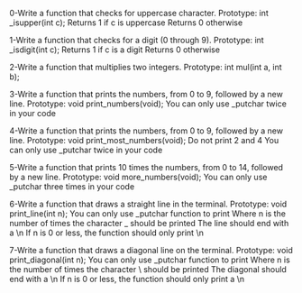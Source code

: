 0-Write a function that checks for uppercase character.
    Prototype: int _isupper(int c);
    Returns 1 if c is uppercase
    Returns 0 otherwise

1-Write a function that checks for a digit (0 through 9).
    Prototype: int _isdigit(int c);
    Returns 1 if c is a digit
    Returns 0 otherwise

2-Write a function that multiplies two integers.
    Prototype: int mul(int a, int b);

3-Write a function that prints the numbers, from 0 to 9, followed by a new line.
    Prototype: void print_numbers(void);
    You can only use _putchar twice in your code

4-Write a function that prints the numbers, from 0 to 9, followed by a new line.
    Prototype: void print_most_numbers(void);
    Do not print 2 and 4
    You can only use _putchar twice in your code

5-Write a function that prints 10 times the numbers, from 0 to 14, followed by a new line.
    Prototype: void more_numbers(void);
    You can only use _putchar three times in your code

6-Write a function that draws a straight line in the terminal.
    Prototype: void print_line(int n);
    You can only use _putchar function to print
    Where n is the number of times the character _ should be printed
    The line should end with a \n
    If n is 0 or less, the function should only print \n

7-Write a function that draws a diagonal line on the terminal.
    Prototype: void print_diagonal(int n);
    You can only use _putchar function to print
    Where n is the number of times the character \ should be printed
    The diagonal should end with a \n
    If n is 0 or less, the function should only print a \n

